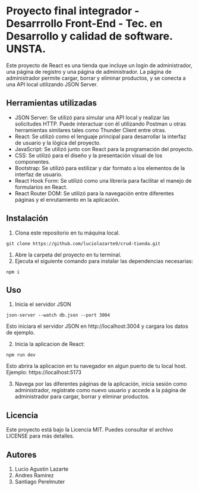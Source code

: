 ﻿# Proyecto final integrador - Desarrrollo Front-End - Tec. en Desarrollo y calidad de software. UNSTA.


Este proyecto de React es una tienda que incluye un login de administrador, una página de registro y una página de administrador. La página de administrador permite cargar, borrar y eliminar productos, y se conecta a una API local utilizando JSON Server.

## Herramientas utilizadas
- JSON Server: Se utilizó para simular una API local y realizar las solicitudes HTTP. Puede interactuar con él utilizando Postman u otras herramientas similares tales como Thunder Client entre otras.
- React: Se utilizó como el lenguaje principal para desarrollar la interfaz de usuario y la lógica del proyecto.
- JavaScript: Se utilizó junto con React para la programación del proyecto.
- CSS: Se utilizó para el diseño y la presentación visual de los componentes.
- Bootstrap: Se utilizó para estilizar y dar formato a los elementos de la interfaz de usuario.
- React Hook Form: Se utilizó como una librería para facilitar el manejo de formularios en React.
- React Router DOM: Se utilizó para la navegación entre diferentes páginas y el enrutamiento en la aplicación.
## Instalación
1. Clona este repositorio en tu máquina local.
```
git clone https://github.com/luciolazarte9/crud-tienda.git
```
1. Abre la carpeta del proyecto en tu terminal.
1. Ejecuta el siguiente comando para instalar las dependencias necesarias:

```
npm i
```

## Uso
1. Inicia el servidor JSON

```
json-server --watch db.json --port 3004
```

Esto iniciara el servidor JSON en http://localhost:3004 y cargara los datos de ejemplo. 

2. Inicia la aplicacion de React:

```
npm run dev
```
Esto abrira la aplicacion en tu navegador en algun puerto de tu local host. Ejemplo: https://localhost:5173

3. Navega por las diferentes páginas de la aplicación, inicia sesión como administrador, regístrate como nuevo usuario y accede a la página de administrador para cargar, borrar y eliminar productos.



## Licencia
Este proyecto está bajo la Licencia MIT. Puedes consultar el archivo LICENSE para más detalles.

## Autores
1. Lucio Agustin Lazarte
2. Andres Ramirez
3. Santiago Perelmuter
